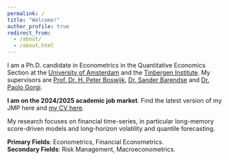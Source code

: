 ```yaml
---
permalink: /
title: "Welcome!"
author_profile: true
redirect_from: 
  - /about/
  - /about.html
---
```


I am a Ph.D. candidate in Econometrics in the Quantitative Economics Section at the [University of Amsterdam](https://ase.uva.nl/content/sections/quantitative-economics/quantitative-economics.html?origin=D4DixO%2FESbuaIXcFryAJdQ) and the [Tinbergen Institute](https://tinbergen.nl/home). 
My supervisors are [Prof. Dr. H. Peter Boswijk](https://www.uva.nl/en/profile/b/o/h.p.boswijk/h.p.boswijk.html#Profile), [Dr. Sander Barendse](https://sites.google.com/view/sanderbarendse/)  and [Dr. Paolo Gorgi](https://www.pgorgi.com/). 

**I am on the 2024/2025 academic job market**. Find the latest version of my JMP here and [my CV here](../files/Ugulava_CV.pdf).

My research focuses on financial time-series, in particular long-memory score-driven models and long-horizon volatility and quantile forecasting. 

**Primary Fields**: Econometrics, Financial Econometrics.<br>
**Secondary Fields**: Risk Management, Macroeconometrics.

